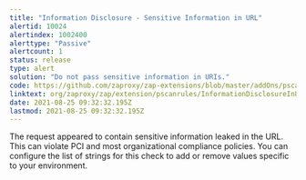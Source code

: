 ```yaml
---
title: "Information Disclosure - Sensitive Information in URL"
alertid: 10024
alertindex: 1002400
alerttype: "Passive"
alertcount: 1
status: release
type: alert
solution: "Do not pass sensitive information in URIs."
code: https://github.com/zaproxy/zap-extensions/blob/master/addOns/pscanrules/src/main/java/org/zaproxy/zap/extension/pscanrules/InformationDisclosureInUrlScanRule.java
linktext: org/zaproxy/zap/extension/pscanrules/InformationDisclosureInUrlScanRule.java
date: 2021-08-25 09:32:32.195Z
lastmod: 2021-08-25 09:32:32.195Z
---
```

The request appeared to contain sensitive information leaked in the URL. This can violate PCI and most organizational compliance policies. You can configure the list of strings for this check to add or remove values specific to your environment.
